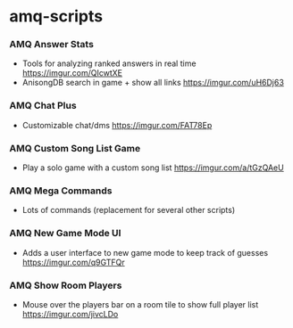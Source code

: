 # amq-scripts

### AMQ Answer Stats
- Tools for analyzing ranked answers in real time https://imgur.com/QIcwtXE
- AnisongDB search in game + show all links https://imgur.com/uH6Dj63

### AMQ Chat Plus
- Customizable chat/dms https://imgur.com/FAT78Ep

### AMQ Custom Song List Game
- Play a solo game with a custom song list https://imgur.com/a/tGzQAeU

### AMQ Mega Commands
- Lots of commands (replacement for several other scripts)

### AMQ New Game Mode UI
- Adds a user interface to new game mode to keep track of guesses https://imgur.com/q9GTFQr

### AMQ Show Room Players
- Mouse over the players bar on a room tile to show full player list https://imgur.com/jivcLDo

